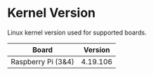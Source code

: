 # Kernel Version
Linux kernel version used for supported boards.<br>
 
| Board | Version |
|-------|---------|
| Raspberry Pi (3&4) | 4.19.106 |
